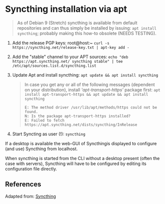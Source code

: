 # Syncthing installation via apt

> As of Debian 9 (Stretch) syncthing is available from default repositories and can thus simply be installed by issuing: `apt install syncthing`; probably making this how-to obsolete (NEEDS TESTING).

1. Add the release PGP keys:
root@host:~ `curl -s https://syncthing.net/release-key.txt | apt-key add -`

2. Add the "stable" channel to your APT sources: `echo "deb https://apt.syncthing.net/ syncthing stable" | tee /etc/apt/sources.list.d/syncthing.list`

3. Update Apt and install syncthing: `apt update && apt install syncthing`

    > In case you get any or all of the following messages (dependent on your distribution), install *'apt-transport-https'* package first: `apt install apt-transport-https && apt update && apt install syncthing`
    >
    >```
    >E: The method driver /usr/lib/apt/methods/https could not be found.
    >N: Is the package apt-transport-https installed?
    >E: Failed to fetch https://apt.syncthing.net/dists/syncthing/InRelease
    >```
    
4. Start Syncting as user (!): `syncthing`

If a desktop is available the web-GUI of Syncthingis displayed to configure (and use) Syncthing from localhost.

When syncthing is started from the CLI without a desktop present (often the case with servers), Syncthing will have to be configured by editing its configuration file directly.

## References

Adapted from: [Syncthing][1]


<!-- REFERENCES -->
[1]:https://apt.syncthing.net/
